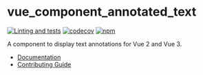 # vue_component_annotated_text

[![Linting and tests](https://github.com/GhentCDH/vue_component_text/actions/workflows/linting_tests.yml/badge.svg?branch=main)](https://github.com/GhentCDH/vue_component_annotated_text/actions/workflows/linting_tests.yml)
[![codecov](https://codecov.io/gh/GhentCDH/vue_component_text/branch/main/graph/badge.svg?token=9828HMKE88)](https://codecov.io/gh/GhentCDH/vue_component_annotated_text)
[![npm](https://img.shields.io/npm/v/@ghentcdh/vue-component-annotated-text)](https://www.npmjs.com/package/@ghentcdh/vue-component-annotated-text)

A component to display text annotations for Vue 2 and Vue 3.

* [Documentation](https://ghentcdh.github.io/vue_component_annotated_text/)
* [Contributing Guide](CONTRIBUTING.md)
